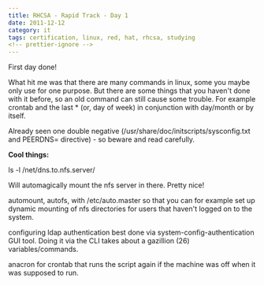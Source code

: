 ```yaml
---
title: RHCSA - Rapid Track - Day 1
date: 2011-12-12
category: it
tags: certification, linux, red, hat, rhcsa, studying
<!-- prettier-ignore -->
---
```


First day done!

What hit me was that there are many commands in linux, some you maybe only use
for one purpose. But there are some things that you haven't done with it before,
so an old command can still cause some trouble. For example crontab and the
last \* (or, day of week) in conjunction with day/month or by itself.

Already seen one double negative (/usr/share/doc/initscripts/sysconfig.txt and
PEERDNS= directive) - so beware and read carefully.

**Cool things:**

ls -l /net/dns.to.nfs.server/

Will automagically mount the nfs server in there. Pretty nice!

automount, autofs, with /etc/auto.master so that you can for example set up
dynamic mounting of nfs directories for users that haven't logged on to the
system.

configuring ldap authentication best done via system-config-authentication GUI
tool. Doing it via the CLI takes about a gazillion (26) variables/commands.

anacron for crontab that runs the script again if the machine was off when it
was supposed to run.

